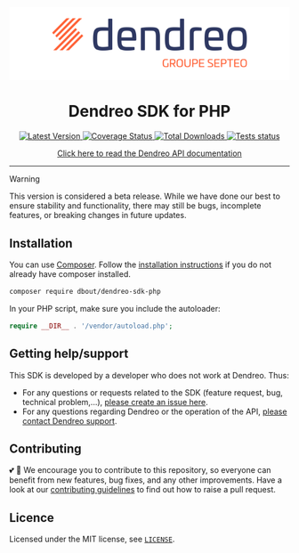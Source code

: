 <p align="center" style="background: #fff">
    <img src="./dendreo-logo.svg" width="350" style="padding: 20px 0;" alt="Logo Dendreo">
</p>

<h1 align="center">Dendreo SDK for PHP</h1>

<div align="center">
    <p>
        <a href="https://github.com/dimitriBouteille/dendreo-sdk-php">
            <img alt="Latest Version" src="https://img.shields.io/github/v/release/dimitriBouteille/dendreo-sdk-php">
        </a>
        <a href="https://coveralls.io/github/dimitriBouteille/dendreo-sdk-php">
            <img alt="Coverage Status" src="https://coveralls.io/repos/github/dimitriBouteille/dendreo-sdk-php/badge.svg?branch=main">
        </a>
        <a href="https://packagist.org/packages/dbout/dendreo-sdk-php">
            <img alt="Total Downloads" src="https://img.shields.io/packagist/dt/dbout/dendreo-sdk-php">
        </a>
        <a href="https://github.com/dimitriBouteille/dendreo-sdk-php/actions/workflows/tests.yml">
            <img alt="Tests status" src="https://img.shields.io/github/actions/workflow/status/dimitriBouteille/dendreo-sdk-php/tests.yml?label=tests">
        </a>
    </p>
    <p>
        <a href="https://developers.dendreo.com" target="_blank">
            Click here to read the Dendreo API documentation
        </a> 
    </p>
</div>

---

> [!WARNING] 
> This version is considered a beta release. While we have done our best to ensure stability and functionality, there may still be bugs, incomplete features, or breaking changes in future updates.

## Installation

You can use [Composer](https://getcomposer.org/). Follow the [installation instructions](https://getcomposer.org/doc/00-intro.md) if you do not already have composer installed.

~~~bash
composer require dbout/dendreo-sdk-php
~~~

In your PHP script, make sure you include the autoloader:

~~~php
require __DIR__ . '/vendor/autoload.php';
~~~

## Getting help/support

This SDK is developed by a developer who does not work at Dendreo. Thus:

- For any questions or requests related to the SDK (feature request, bug, technical problem,...), [please create an issue here](https://github.com/dimitriBouteille/dendreo-sdk-php/issues/new/choose).
- For any questions regarding Dendreo or the operation of the API, [please contact Dendreo support](https://www.dendreo.com/contact).

## Contributing

💕 🦄 We encourage you to contribute to this repository, so everyone can benefit from new features, bug fixes, and any other improvements. Have a look at our [contributing guidelines](CONTRIBUTING.md) to find out how to raise a pull request.

## Licence

Licensed under the MIT license, see [`LICENSE`](LICENSE).